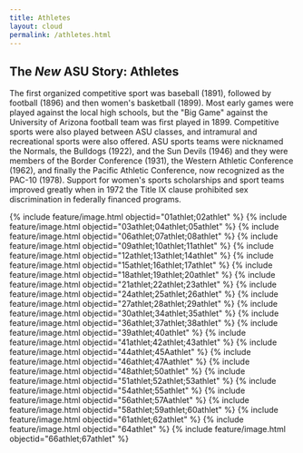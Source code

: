 ```yaml
---
title: Athletes
layout: cloud
permalink: /athletes.html
---
```


The *New* ASU Story: Athletes
-------------------------------

The first organized competitive sport was baseball (1891), followed by
football (1896) and then women's basketball (1899). Most early games
were played against the local high schools, but the "Big Game" against
the University of Arizona football team was first played in 1899.
Competitive sports were also played between ASU classes, and intramural
and recreational sports were also offered. ASU sports teams were
nicknamed the Normals, the Bulldogs (1922), and the Sun Devils (1946)
and they were members of the Border Conference (1931), the Western
Athletic Conference (1962), and finally the Pacific Athletic Conference,
now recognized as the PAC-10 (1978). Support for women's sports
scholarships and sport teams improved greatly when in 1972 the Title IX
clause prohibited sex discrimination in federally financed programs.

{% include feature/image.html objectid="01athlet;02athlet" %}
{% include feature/image.html objectid="03athlet;04athlet;05athlet" %}
{% include feature/image.html objectid="06athlet;07athlet;08athlet" %}
{% include feature/image.html objectid="09athlet;10athlet;11athlet" %}
{% include feature/image.html objectid="12athlet;13athlet;14athlet" %}
{% include feature/image.html objectid="15athlet;16athlet;17athlet" %}
{% include feature/image.html objectid="18athlet;19athlet;20athlet" %}
{% include feature/image.html objectid="21athlet;22athlet;23athlet" %}
{% include feature/image.html objectid="24athlet;25athlet;26athlet" %}
{% include feature/image.html objectid="27athlet;28athlet;29athlet" %}
{% include feature/image.html objectid="30athlet;34athlet;35athlet" %}
{% include feature/image.html objectid="36athlet;37athlet;38athlet" %}
{% include feature/image.html objectid="39athlet;40athlet" %}
{% include feature/image.html objectid="41athlet;42athlet;43athlet" %}
{% include feature/image.html objectid="44athlet;45Aathlet" %}
{% include feature/image.html objectid="46athlet;47Aathlet" %}
{% include feature/image.html objectid="48athlet;50athlet" %}
{% include feature/image.html objectid="51athlet;52athlet;53athlet" %}
{% include feature/image.html objectid="54athlet;55athlet" %}
{% include feature/image.html objectid="56athlet;57Aathlet" %}
{% include feature/image.html objectid="58athlet;59athlet;60athlet" %}
{% include feature/image.html objectid="61athlet;62athlet" %}
{% include feature/image.html objectid="64athlet" %}
{% include feature/image.html objectid="66athlet;67athlet" %}